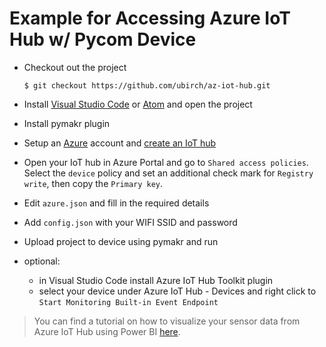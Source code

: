 # Example for Accessing Azure IoT Hub w/ Pycom Device

- Checkout out the project
  ```
  $ git checkout https://github.com/ubirch/az-iot-hub.git
  ```
- Install [Visual Studio Code](https://code.visualstudio.com/download) or [Atom](https://atom.io) and open the project
- Install pymakr plugin
- Setup an [Azure](https://portal.azure.com) account and [create an IoT hub](https://docs.microsoft.com/en-us/azure/iot-hub/iot-hub-create-through-portal)
- Open your IoT hub in Azure Portal and go to `Shared access policies`. 
Select the `device` policy and set an additional check mark for `Registry write`, then copy the `Primary key`.
- Edit `azure.json` and fill in the required details
- Add `config.json` with your WIFI SSID and password
- Upload project to device using pymakr and run

- optional: 
    - in Visual Studio Code install Azure IoT Hub Toolkit plugin
    - select your device under Azure IoT Hub - Devices and right click to `Start Monitoring Built-in Event Endpoint`
    
> You can find a tutorial on how to visualize your sensor data from Azure IoT Hub using Power BI [here](https://docs.microsoft.com/en-us/azure/iot-hub/iot-hub-live-data-visualization-in-power-bi).
